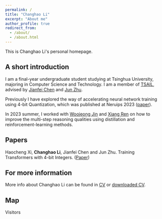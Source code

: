 ```yaml
---
permalink: /
title: "Changhao Li"
excerpt: "About me"
author_profile: true
redirect_from: 
  - /about/
  - /about.html
---
```


This is Changhao Li's personal homepage.

## A short introduction
I am a final-year undergraduate student studying at Tsinghua University, majoring in Computer Science and Technology. I am a member of [TSAIL](https://ml.cs.tsinghua.edu.cn/), advised by [Jianfei Chen](https://ml.cs.tsinghua.edu.cn/~jianfei/) and [Jun Zhu](https://ml.cs.tsinghua.edu.cn/~jun/index.shtml). 

Previously I have explored the way of accelerating neural network training using 4-bit Quantization, which was published at Neruips 2023 ([paper](https://arxiv.org/pdf/2306.11987.pdf)). 

In 2023 summer, I worked with [Woojeong Jin](https://woojeongjin.github.io/) and [Xiang Ren](https://shanzhenren.github.io/) on how to improve the multi-step reasoning qualities using distillation and reinforcement-learning methods. 

## Papers
Haocheng Xi, **Changhao Li**, Jianfei Chen and Jun Zhu. Training Transformers with 4-bit Integers. ([Paper](https://arxiv.org/pdf/2306.11987.pdf))

## For more information
More info about Changhao Li can be found in [CV](https://lichangh20.github.io/cv/) or [downloaded CV](http://lichangh20.github.io/files/CV_ChanghaoLi.pdf).

## Map
Visitors
<script type="text/javascript" id="clustrmaps" src="//clustrmaps.com/map_v2.js?d=U1jon07LtbzLXzokcFT26iEfhmmBbBM3cpPzuzwP_G0&cl=ffffff&w=a"></script>
<script type="text/javascript" id="clstr_globe" src="//clustrmaps.com/globe.js?d=U1jon07LtbzLXzokcFT26iEfhmmBbBM3cpPzuzwP_G0"></script>